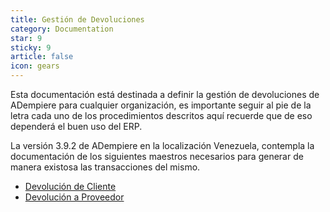 ```yaml
---
title: Gestión de Devoluciones
category: Documentation
star: 9
sticky: 9
article: false
icon: gears
---
```


Esta documentación está destinada a definir la gestión de devoluciones de ADempiere para cualquier organización, es importante seguir al pie de la letra cada uno de los procedimientos descritos aquí recuerde que de eso dependerá el buen uso del ERP.

La versión 3.9.2 de ADempiere en la localización Venezuela, contempla la documentación de los siguientes maestros necesarios para generar de manera existosa las transacciones del mismo.

- [Devolución de Cliente](customer-return)
- [Devolución a Proveedor](provider-return)
